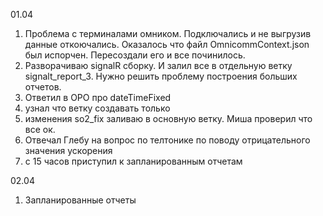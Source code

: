 
01.04
1. Проблема с терминалами омником. Подключались и не выгрузив данные откоючались. Оказалось что файл OmnicommContext.json был испорчен. Пересоздали его и все починилось.
2. Разворачиваю signalR сборку. И залил все в отдельную ветку signalt_report_3. Нужно решить проблему построения больших отчетов.
3. Ответил в ОРО про dateTimeFixed
4. узнал что ветку создавать только
5. изменения so2_fix заливаю в основную ветку. Миша проверил что все ок.
6. Отвечал Глебу на вопрос по телтонике по поводу отрицательного значения ускорения
7. с 15 часов приступил к запланированным отчетам

02.04
1. Запланированные отчеты